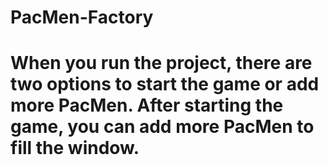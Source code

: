# PacMen-Factory
# When you run the project, there are two options to start the game or add more PacMen. After starting the game, you can add more PacMen to fill the window.
